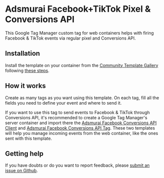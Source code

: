 # Adsmurai Facebook+TikTok Pixel & Conversions API

This Google Tag Manager custom tag for web containers helps with firing Facebook & TikTok events via regular pixel and Conversions API.

## Installation

Install the template on your container from the [Community Template Gallery](https://tagmanager.google.com/gallery/#/owners/Adsmurai-Google-Tag-Manager-Templates/templates/adsmurai-facebook-pixel-and-conversions-api) following [these steps](https://support.google.com/tagmanager/answer/9454109?hl=en).

## How it works

Create as many tags as you want using this template. On each tag, fill all the fields you need to define your event and where to send it.

If you want to use this tag to send events to Facebook & TikTok through Conversions API, it's recommended to create a Google Tag Manager's server container and import there the [Adsmurai Facebook Conversions API Client](https://github.com/Adsmurai-Google-Tag-Manager-Templates/adsmurai-facebook-conversions-api-client) and [Adsmurai Facebook Conversions API Tag](https://github.com/Adsmurai-Google-Tag-Manager-Templates/adsmurai-facebook-conversions-api-tag). These two templates will help you manage incoming events from the web container, like the ones sent with this template.

## Getting help

If you have doubts or do you want to report feedback, please [submit an issue on Github](https://github.com/Adsmurai-Google-Tag-Manager-Templates/adsmurai-facebook-pixel-and-conversions-api/issues/new).